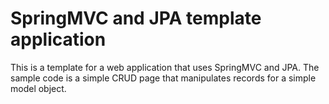 <h1>SpringMVC and JPA template application</h1>

This is a template for a web application that uses SpringMVC and JPA. The sample code is a simple CRUD page that manipulates records for a simple model object.
